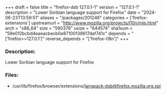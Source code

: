+++
draft = false
title = "firefox-dsb 127.0.1-1"
version = "127.0.1-1"
description = "Lower Sorbian language support for Firefox"
date = "2024-06-23T13:59:51"
aliases = "/packages/201246"
categories = ['firefox-extensions']
upstreamurl = "http://www.mozilla.org/projects/l10n/mlp.html"
arch = "x86_64"
size = "590376"
usize = "644574"
sha1sum = "59e012bcbd4eaeacbecb0e87100138617daf741c"
depends = "['firefox>=127.0.1']"
reverse_depends = "['firefox-i18n']"
+++
### Description: 
Lower Sorbian language support for Firefox

### Files: 
* /usr/lib/firefox/browser/extensions/langpack-dsb@firefox.mozilla.org.xpi
